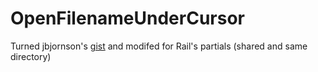 OpenFilenameUnderCursor
=======================

Turned jbjornson's [gist](https://gist.github.com/jbjornson/1186126) and modifed for Rail's partials (shared and same directory)

